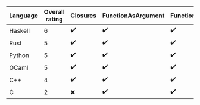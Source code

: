 | Language | Overall rating | Closures | FunctionAsArgument | FunctionAsReturn | ImmutableByDefault | ImmutableData | ListComprehension |
|---|---|---|---|---|---|---|---|
| Haskell | 6 | :heavy_check_mark: | :heavy_check_mark: | :heavy_check_mark: | :heavy_check_mark: | :heavy_check_mark: | :heavy_check_mark: |
| Rust | 5 | :heavy_check_mark: | :heavy_check_mark: | :heavy_check_mark: | :heavy_check_mark: | :heavy_check_mark: | :x: |
| Python | 5 | :heavy_check_mark: | :heavy_check_mark: | :heavy_check_mark: | :x: | :heavy_check_mark: | :heavy_check_mark: |
| OCaml | 5 | :heavy_check_mark: | :heavy_check_mark: | :heavy_check_mark: | :heavy_check_mark: | :heavy_check_mark: | :x: |
| C++ | 4 | :heavy_check_mark: | :heavy_check_mark: | :heavy_check_mark: | :x: | :heavy_check_mark: | :x: |
| C | 2 | :x: | :heavy_check_mark: | :heavy_check_mark: | :x: | :x: | :x: |

